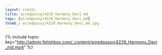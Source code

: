 ```yaml
--- 
layout: sieutv
title: wiredpussy/4229_Harmony_Devi_md
tags: [wiredpussy/4229_Harmony_Devi_md]
thumb_: wiredpussy/4229_Harmony_Devi_md.jpg
---
```

{% include tvpro key="http://admin.fetishbox.com/_content/wiredpussy/4229_Harmony_Devi_md.mp4" %} 
